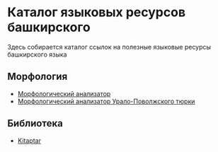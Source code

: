 # Каталог языковых ресурсов башкирского

Здесь собирается каталог ссылок на полезные языковые ресурсы башкирского языка

## Морфология

* [Морфологический анализатор](http://nevmenandr.net/cgi-bin/bashmorphweb.py)
* [Морфологический анализатор Урало-Поволжского тюрки](http://oldturkicmorph.herokuapp.com/)

## Библиотека

* [Kitaptar](https://kitaptar.bashkort.org/)
